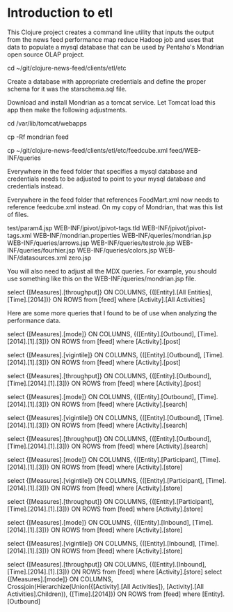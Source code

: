 # Introduction to etl

This Clojure project creates a command line utility that inputs the output from the news feed performance map reduce Hadoop job and uses that data to populate a mysql database that can be used by Pentaho's Mondrian open source OLAP project.

cd ~/git/clojure-news-feed/clients/etl/etc

Create a database with appropriate credentials and define the proper schema for it was the starschema.sql file.

Download and install Mondrian as a tomcat service. Let Tomcat load this app then make the following adjustments.

cd /var/lib/tomcat/webapps

cp -Rf mondrian feed

cp ~/git/clojure-news-feed/clients/etl/etc/feedcube.xml feed/WEB-INF/queries

Everywhere in the feed folder that specifies a mysql database and credentials needs to be adjusted to point to your mysql database and credentials instead.

Everywhere in the feed folder that references FoodMart.xml now needs to reference feedcube.xml instead. On my copy of Mondrian, that was this list of files.

test/param4.jsp
WEB-INF/jpivot/jpivot-tags.tld
WEB-INF/jpivot/jpivot-tags.xml
WEB-INF/mondrian.properties
WEB-INF/queries/mondrian.jsp
WEB-INF/queries/arrows.jsp
WEB-INF/queries/testrole.jsp
WEB-INF/queries/fourhier.jsp
WEB-INF/queries/colors.jsp
WEB-INF/datasources.xml
zero.jsp

You will also need to adjust all the MDX queries. For example, you should use something like this on the WEB-INF/queries/mondrian.jsp file.

select {[Measures].[throughput]} ON COLUMNS,
  {([Entity].[All Entities], [Time].[2014])} ON ROWS
from [feed]
where [Activity].[All Activities]

Here are some more queries that I found to be of use when analyzing the performance data.

select {[Measures].[mode]} ON COLUMNS,
  {([Entity].[Outbound], [Time].[2014].[1].[3])} ON ROWS
from [feed]
where [Activity].[post] 

select {[Measures].[vigintile]} ON COLUMNS,
  {([Entity].[Outbound], [Time].[2014].[1].[3])} ON ROWS
from [feed]
where [Activity].[post] 

select {[Measures].[throughput]} ON COLUMNS,
  {([Entity].[Outbound], [Time].[2014].[1].[3])} ON ROWS
from [feed]
where [Activity].[post] 

select {[Measures].[mode]} ON COLUMNS,
  {([Entity].[Outbound], [Time].[2014].[1].[3])} ON ROWS
from [feed]
where [Activity].[search] 

select {[Measures].[vigintile]} ON COLUMNS,
  {([Entity].[Outbound], [Time].[2014].[1].[3])} ON ROWS
from [feed]
where [Activity].[search] 

select {[Measures].[throughput]} ON COLUMNS,
  {([Entity].[Outbound], [Time].[2014].[1].[3])} ON ROWS
from [feed]
where [Activity].[search] 

select {[Measures].[mode]} ON COLUMNS,
  {([Entity].[Participant], [Time].[2014].[1].[3])} ON ROWS
from [feed]
where [Activity].[store] 

select {[Measures].[vigintile]} ON COLUMNS,
  {([Entity].[Participant], [Time].[2014].[1].[3])} ON ROWS
from [feed]
where [Activity].[store] 

select {[Measures].[throughput]} ON COLUMNS,
  {([Entity].[Participant], [Time].[2014].[1].[3])} ON ROWS
from [feed]
where [Activity].[store] 

select {[Measures].[mode]} ON COLUMNS,
  {([Entity].[Inbound], [Time].[2014].[1].[3])} ON ROWS
from [feed]
where [Activity].[store] 

select {[Measures].[vigintile]} ON COLUMNS,
  {([Entity].[Inbound], [Time].[2014].[1].[3])} ON ROWS
from [feed]
where [Activity].[store] 

select {[Measures].[throughput]} ON COLUMNS,
  {([Entity].[Inbound], [Time].[2014].[1].[3])} ON ROWS
from [feed]
where [Activity].[store] select {[Measures].[mode]} ON COLUMNS,
  Crossjoin(Hierarchize(Union({[Activity].[All Activities]}, [Activity].[All Activities].Children)), {[Time].[2014]}) ON ROWS
from [feed]
where [Entity].[Outbound]

